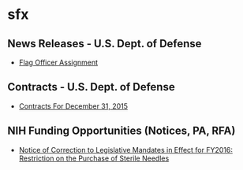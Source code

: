 # sfx

## News Releases - U.S. Dept. of Defense
- [Flag Officer Assignment](http://www.defense.gov/News/News-Releases/News-Release-View/Article/639723/flag-officer-assignment)

## Contracts - U.S. Dept. of Defense
- [Contracts For December 31, 2015](http://www.defense.gov/News/Contracts/Contract-View/Article/639750/)

## NIH Funding Opportunities (Notices, PA, RFA)
- [Notice of Correction to Legislative Mandates in Effect for FY2016: Restriction on the Purchase of Sterile Needles](http://grants.nih.gov/grants/guide/notice-files/NOT-OD-16-048.html)



